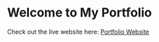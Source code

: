 
<body>
    <div class="container">
        <h1>Welcome to My Portfolio</h1>
        <p>
            Check out the live website here:
            <a href="https://ihaterynn.github.io/Portfolio" target="_blank">Portfolio Website</a>
        </p>
    </div>
</body>
</html>
